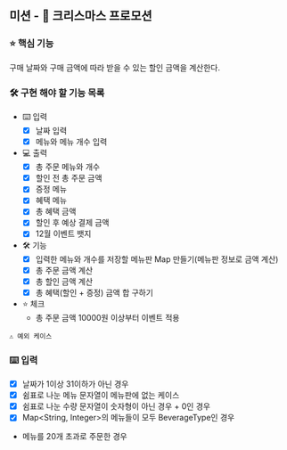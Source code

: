 ## 미션 - 🎄 크리스마스 프로모션

### ⭐ 핵심 기능
구매 날짜와 구매 금액에 따라 받을 수 있는 할인 금액을 계산한다.

### 🛠️ 구현 해야 할 기능 목록

- ⌨️ 입력
  - [x] 날짜 입력
  - [x] 메뉴와 메뉴 개수 입력

- 💻 출력
  - [x] 총 주문 메뉴와 개수
  - [x] 할인 전 총 주문 금액
  - [x] 증정 메뉴
  - [x] 혜택 메뉴
  - [x] 총 혜택 금액
  - [x] 할인 후 예상 결제 금액
  - [x] 12월 이벤트 뱃지

- 🛠️ 기능
  - [x] 입력한 메뉴와 개수를 저장할 메뉴판 Map 만들기(메뉴판 정보로 금액 계산)
  - [x] 총 주문 금액 계산
  - [x] 총 할인 금액 계산
  - [x] 총 혜택(할인 + 증정) 금액 합 구하기

- ⭐ 체크
  - 총 주문 금액 10000원 이상부터 이벤트 적용

```⚠️ 예외 케이스 ```

### ⌨️ 입력
- [x] 날짜가 1이상 31이하가 아닌 경우
- [x] 쉼표로 나눈 메뉴 문자열이 메뉴판에 없는 케이스
- [x] 쉼표로 나눈 수량 문자열이 숫자형이 아닌 경우 + 0인 경우
- [x] Map<String, Integer>의 메뉴들이 모두 BeverageType인 경우
- 메뉴를 20개 초과로 주문한 경우
